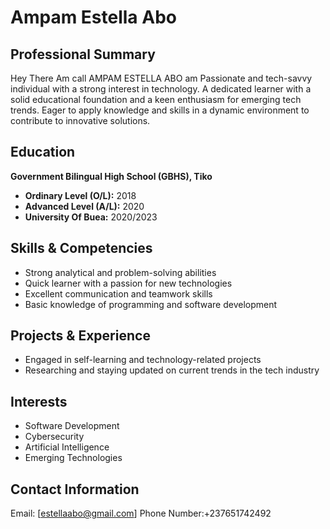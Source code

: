 # Ampam Estella Abo

## Professional Summary 
Hey There Am call AMPAM ESTELLA ABO am Passionate and tech-savvy individual with a strong interest in technology. A dedicated learner with a solid educational foundation and a keen enthusiasm for emerging tech trends. Eager to apply knowledge and skills in a dynamic environment to contribute to innovative solutions. 

## Education 
**Government Bilingual High School (GBHS), Tiko**
- **Ordinary Level (O/L):** 2018 
- **Advanced Level (A/L):** 2020
- **University Of Buea:** 2020/2023

## Skills & Competencies 
- Strong analytical and problem-solving abilities 
- Quick learner with a passion for new technologies 
- Excellent communication and teamwork skills 
- Basic knowledge of programming and software development 

## Projects & Experience 
- Engaged in self-learning and technology-related projects 
- Researching and staying updated on current trends in the tech industry 

## Interests 
- Software Development 
- Cybersecurity 
- Artificial Intelligence 
- Emerging Technologies 

## Contact Information 
Email: [estellaabo@gmail.com]
Phone Number:+237651742492
